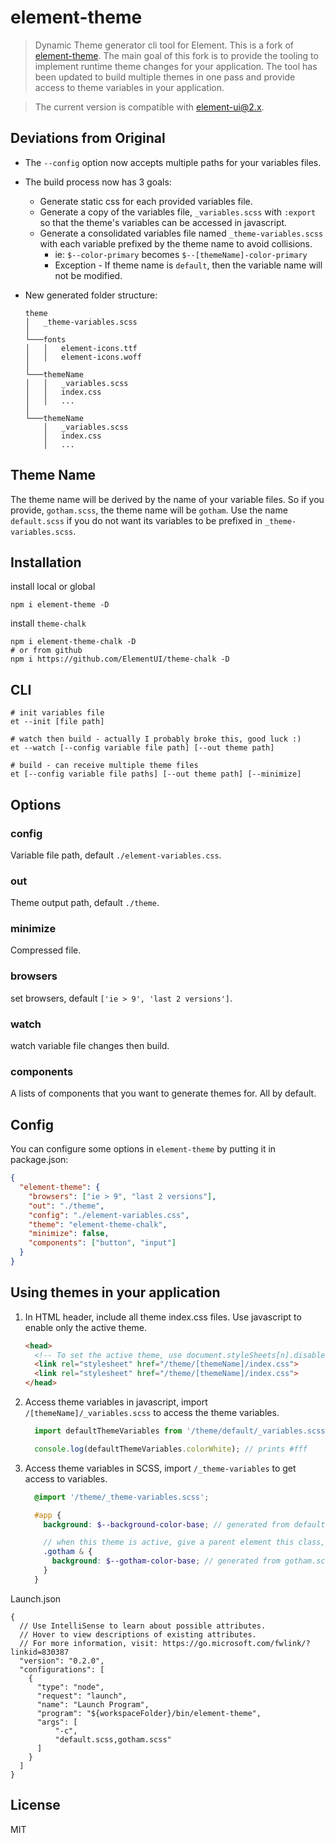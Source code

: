 # element-theme

> Dynamic Theme generator cli tool for Element. This is a fork of [element-theme](https://github.com/ElementUI/element-theme). The main goal of this fork is to provide the tooling to implement runtime theme changes for your application. The tool has been updated to build multiple themes in one pass and provide access to theme variables in your application.

> The current version is compatible with element-ui@2.x.

## Deviations from Original

* The `--config` option now accepts multiple paths for your variables files.

* The build process now has 3 goals:
  * Generate static css for each provided variables file.
  * Generate a copy of the variables file, `_variables.scss` with `:export` so that the theme's variables can be accessed in javascript.
  * Generate a consolidated variables file named `_theme-variables.scss` with each variable prefixed by the theme name to avoid collisions.
      * ie: `$--color-primary` becomes `$--[themeName]-color-primary`
      * Exception - If theme name is `default`, then the variable name will not be modified.

* New generated folder structure:
  ```
  theme
  │   _theme-variables.scss
  │
  └───fonts
  │   │   element-icons.ttf
  │   │   element-icons.woff
  │
  └───themeName
  │   │   _variables.scss
  │   │   index.css
  │   │   ...
  │
  └───themeName
      │   _variables.scss
      │   index.css
      │   ...
  ```

## Theme Name
  The theme name will be derived by the name of your variable files. So if you provide, `gotham.scss`, the theme name will be `gotham`. Use the name `default.scss` if you do not want its variables to be prefixed in `_theme-variables.scss`.

## Installation
install local or global
```shell
npm i element-theme -D
```

install `theme-chalk`
```shell
npm i element-theme-chalk -D
# or from github
npm i https://github.com/ElementUI/theme-chalk -D
```

## CLI
```shell
# init variables file
et --init [file path]

# watch then build - actually I probably broke this, good luck :)
et --watch [--config variable file path] [--out theme path]

# build - can receive multiple theme files
et [--config variable file paths] [--out theme path] [--minimize]
```

## Options
### config
Variable file path, default `./element-variables.css`.

### out
Theme output path, default `./theme`.

### minimize
Compressed file.

### browsers
set browsers, default `['ie > 9', 'last 2 versions']`.

### watch
watch variable file changes then build.

### components
A lists of components that you want to generate themes for.  All by default.

## Config
You can configure some options in `element-theme` by putting it in package.json:
```json
{
  "element-theme": {
    "browsers": ["ie > 9", "last 2 versions"],
    "out": "./theme",
    "config": "./element-variables.css",
    "theme": "element-theme-chalk",
    "minimize": false,
    "components": ["button", "input"]
  }
}
```

## Using themes in your application

  1. In HTML header, include all theme index.css files. Use javascript to enable only the active theme.
      ```html
      <head>
        <!-- To set the active theme, use document.styleSheets[n].disabled = true|false; -->
        <link rel="stylesheet" href="/theme/[themeName]/index.css">
        <link rel="stylesheet" href="/theme/[themeName]/index.css">
      </head>
      ```
  2. Access theme variables in javascript, import `/[themeName]/_variables.scss` to access the theme variables.
      ```js
        import defaultThemeVariables from '/theme/default/_variables.scss';

        console.log(defaultThemeVariables.colorWhite); // prints #fff
      ```
  3. Access theme variables in SCSS, import `/_theme-variables` to get access to variables.
      ```scss
        @import '/theme/_theme-variables.scss';

        #app {
          background: $--background-color-base; // generated from default.scss config

          // when this theme is active, give a parent element this class, such as <html>
          .gotham & {
            background: $--gotham-color-base; // generated from gotham.scss config
          }
        }
      ```


Launch.json
```
{
  // Use IntelliSense to learn about possible attributes.
  // Hover to view descriptions of existing attributes.
  // For more information, visit: https://go.microsoft.com/fwlink/?linkid=830387
  "version": "0.2.0",
  "configurations": [
    {
      "type": "node",
      "request": "launch",
      "name": "Launch Program",
      "program": "${workspaceFolder}/bin/element-theme",
      "args": [
          "-c",
          "default.scss,gotham.scss"
      ]
    }
  ]
}
```

## License
MIT
